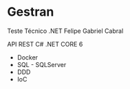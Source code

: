 # Gestran
Teste Técnico .NET
Felipe Gabriel Cabral

API REST C# .NET CORE 6
- Docker
- SQL - SQLServer
- DDD
- IoC
